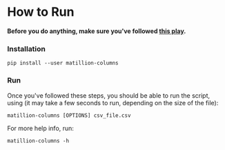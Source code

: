 # How to Run

**Before you do anything, make sure you've followed [this play](https://edusource.atlassian.net/wiki/spaces/PLAYB/pages/510460716/Create+AWS+Access+Credentials+and+Configure+AWS+CLI).**

### Installation

`pip install --user matillion-columns`

### Run

Once you've followed these steps, you should be able to run the script, using (it may take a few seconds to run, depending on the size of the file):

`matillion-columns [OPTIONS] csv_file.csv`

For more help info, run:

`matillion-columns -h`
